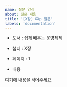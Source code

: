 ```yaml
---
name: 질문 양식
about: 질문 내용
title: '[X장] XXp 질문'
labels: 'documentation'
---
```


-   도서 : 쉽게 배우는 운영체제
-   챕터 : X장
-   페이지 : 1

-   내용

여기에 내용을 적어주세요.
